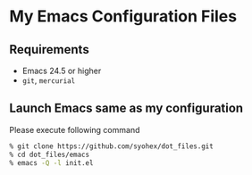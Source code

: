 # My Emacs Configuration Files

## Requirements

- Emacs 24.5 or higher
- `git`, `mercurial`


## Launch Emacs same as my configuration

Please execute following command

```bash
% git clone https://github.com/syohex/dot_files.git
% cd dot_files/emacs
% emacs -Q -l init.el
```
